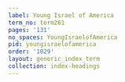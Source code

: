 ```yaml
---
label: Young Israel of America
term_no: term261
pages: '131'
no_spaces: YoungIsraelofAmerica
pid: youngisraelofamerica
order: '1029'
layout: generic_index_term
collection: index-headings
---
```


